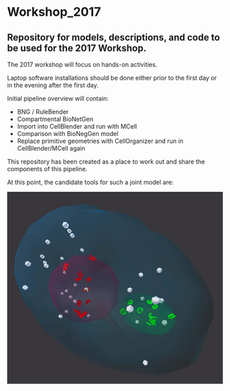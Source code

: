 # Workshop_2017
## Repository for models, descriptions, and code to be used for the 2017 Workshop.

The 2017 workshop will focus on hands-on activities.

Laptop software installations should be done either prior to the first day or in the evening after the first day.

Initial pipeline overview will contain:

* BNG / RuleBender
* Compartmental BioNetGen
* Import into CellBlender and run with MCell
* Comparison with BioNegGen model
* Replace primitive geometries with CellOrganizer and run in CellBlender/MCell again

This repository has been created as a place to work out and share the components of this pipeline.

At this point, the candidate tools for such a joint model are:


![Cell1 in CellBlender/MCell](cellblender/Cell1_Test1.gif?raw=true "Cell1 in CellBlender/MCell")
